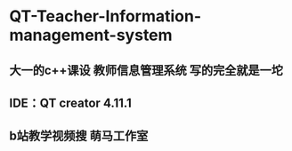 # QT-Teacher-Information-management-system
## 大一的c++课设 教师信息管理系统 写的完全就是一坨
## IDE：QT creator 4.11.1
## b站教学视频搜 萌马工作室
